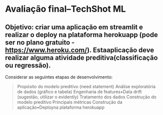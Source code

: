 # Avaliação final–TechShot ML
## Objetivo: criar uma aplicação em streamlit e realizar o deploy na plataforma herokuapp (pode ser no plano gratuito -https://www.heroku.com/). Estaaplicação deve realizar alguma atividade preditiva(classificação ou regressão).

Considerar as seguintes etapas de desenvolvimento:
>Propósito do modelo preditivo (need statement)
>Análise exploratória de dados (gráfico e tabela)
>Engenharia de features•Data drift (sugestão, utilizar o evidently)
>Tratamento dos dados
>Construção do modelo preditivo
>Principais métricas
>Construção da aplicação•Deployna plataforma herokuapp
